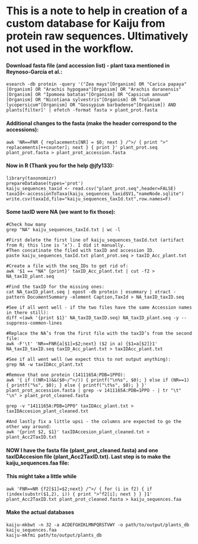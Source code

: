 # This is a note to help in creation of a custom database for Kaiju from protein raw sequences. Ultimatively not used in the workflow. 

#### Download fasta file (and accession list) - plant taxa mentioned in Reynoso-García et al.:
```
esearch -db protein -query '("Zea mays"[Organism] OR "Carica papaya"[Organism] OR "Arachis hypogaea"[Organism] OR "Arachis duranensis"[Organism] OR "Ipomoea batatas"[Organism] OR "Capsicum annuum"[Organism] OR "Nicotiana sylvestris"[Organism] OR "Solanum lycopersicum"[Organism] OR "Gossypium barbadense"[Organism]) AND plants[filter]' | efetch -format fasta > plant_prot.fasta
```

#### Additional changes to the fasta (make the header correspond to the accessions):
```
awk 'NR==FNR { replacements[NR] = $0; next } /^>/ { print ">" replacements[++counter]; next } { print }' plant_prot.seq plant_prot.fasta > plant_prot_accession.fasta
```

#### Now in R (Thank you for the help @jfy133):
```
library(taxonomizr)
prepareDatabase(types='prot')
kaiju_sequences_taxid <- read.csv("plant_prot.seq",header=FALSE)
taxaId<-accessionToTaxa(kaiju_sequences_taxid$V1,"nameNode.sqlite")
write.csv(taxaId,file="kaiju_sequences_taxId.txt",row.names=F)
```

#### Some taxID were NA (we want to fix those):
```
#Check how many
grep "NA" kaiju_sequences_taxId.txt | wc -l

#First delete the first line of kaiju_sequences_taxId.txt (artifact from R; this line is ‘x’). I did it manually.
#Then concatinate the filed with taxID and accession ID.
paste kaiju_sequences_taxId.txt plant_prot.seq > taxID_Acc_plant.txt

#Create a file with the seq_IDs to get rid of: 
awk '$1 == "NA" {print}' taxID_Acc_plant.txt | cut -f2 > NA_taxID_plant.seq

#Find the taxID for the missing ones:
cat NA_taxID_plant.seq | epost -db protein | esummary | xtract -pattern DocumentSummary -element Caption,TaxId > NA_taxID_taxID.seq

#See if all went well - if the two files have the same Accession names in there still):
diff <(awk '{print $1}' NA_taxID_taxID.seq) NA_taxID_plant.seq -y --suppress-common-lines

#Replace the NA’s from the first file with the taxID’s from the second file:
awk -F'\t' 'NR==FNR{a[$1]=$2;next} ($2 in a) {$1=a[$2]}1' NA_taxID_taxID.seq taxID_Acc_plant.txt > taxIDAcc_plant.txt

#See if all went well (we expect this to not output anything):
grep NA -w taxIDAcc_plant.txt

#Remove that one protein (1411165A:PDB=1PPO):
awk '{ if ((NR>1)&&($0~/^>/)) { printf("\n%s", $0); } else if (NR==1) { printf("%s", $0); } else { printf("\t%s", $0); } }' plant_prot_accession.fasta | grep -v 1411165A:PDB=1PPO - | tr "\t" "\n" > plant_prot_cleaned.fasta

grep -v "1411165A:PDB=1PPO" taxIDAcc_plant.txt > taxIDAccesion_plant_cleaned.txt

#And lastly fix a little upsi - the columns are expected to go the other way around:
awk '{print $2, $1}' taxIDAccesion_plant_cleaned.txt > plant_Acc2TaxID.txt
```

#### NOW I have the fasta file (plant_prot_cleaned.fasta) and one taxIDAccesion file (plant_Acc2TaxID.txt). Last step is to make the kaiju_sequences.faa file:
#### This might take a little while
```
awk 'FNR==NR {f2[$1]=$2;next} /^>/ { for (i in f2) { if (index(substr($1,2), i)) { print ">"f2[i]; next } } }1' plant_Acc2TaxID.txt plant_prot_cleaned.fasta > kaiju_sequences.faa
```

#### Make the actual databases
```
kaiju-mkbwt -n 32 -a ACDEFGHIKLMNPQRSTVWY -o path/to/output/plants_db kaiju_sequences.faa
kaiju-mkfmi path/to/output/plants_db
```
